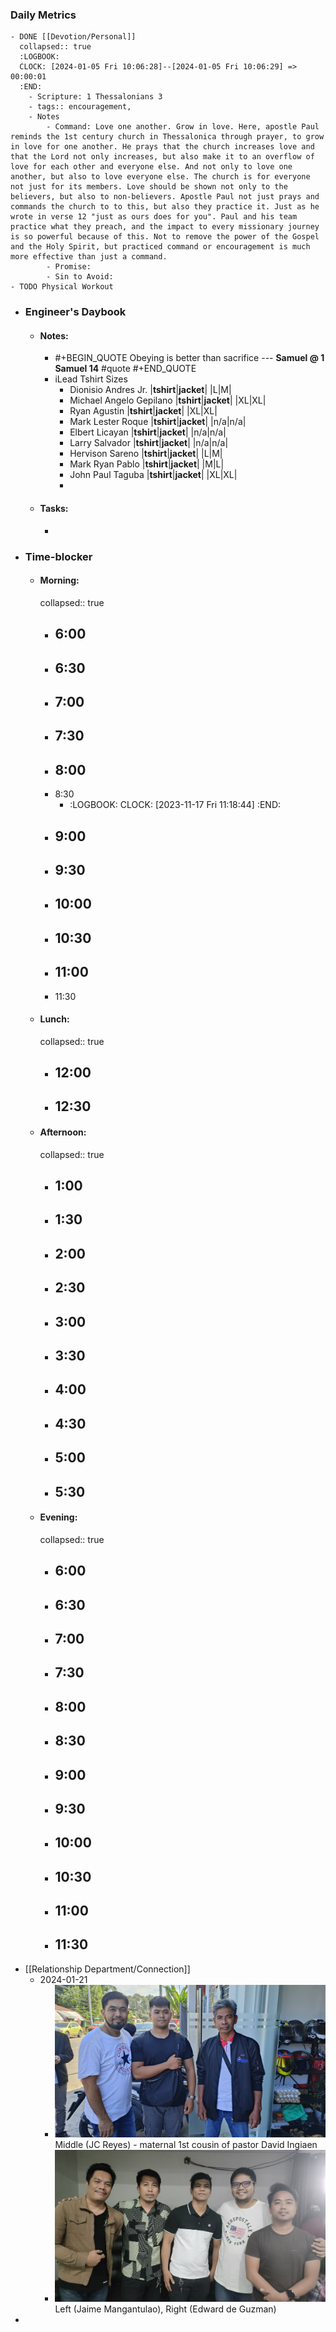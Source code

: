 ### Daily Metrics
	- DONE [[Devotion/Personal]]
	  collapsed:: true
	  :LOGBOOK:
	  CLOCK: [2024-01-05 Fri 10:06:28]--[2024-01-05 Fri 10:06:29] =>  00:00:01
	  :END:
		- Scripture: 1 Thessalonians 3
		- tags:: encouragement,
		- Notes
			- Command: Love one another. Grow in love. Here, apostle Paul reminds the 1st century church in Thessalonica through prayer, to grow in love for one another. He prays that the church increases love and that the Lord not only increases, but also make it to an overflow of love for each other and everyone else. And not only to love one another, but also to love everyone else. The church is for everyone not just for its members. Love should be shown not only to the believers, but also to non-believers. Apostle Paul not just prays and commands the church to to this, but also they practice it. Just as he wrote in verse 12 "just as ours does for you". Paul and his team practice what they preach, and the impact to every missionary journey is so powerful because of this. Not to remove the power of the Gospel and the Holy Spirit, but practiced command or encouragement is much more effective than just a command.
			- Promise:
			- Sin to Avoid:
	- TODO Physical Workout
- ### Engineer's Daybook
	- #### Notes:
		- #+BEGIN_QUOTE
		  Obeying is better than sacrifice
		  --- **Samuel @ 1 Samuel 14** #quote
		  #+END_QUOTE
		- iLead Tshirt Sizes
			- Dionisio Andres Jr.
			  |**tshirt**|**jacket**|
			  |L|M|
			- Michael Angelo Gepilano
			  |**tshirt**|**jacket**|
			  |XL|XL|
			- Ryan Agustin
			  |**tshirt**|**jacket**|
			  |XL|XL|
			- Mark Lester Roque
			  |**tshirt**|**jacket**|
			  |n/a|n/a|
			- Elbert Licayan
			  |**tshirt**|**jacket**|
			  |n/a|n/a|
			- Larry Salvador
			  |**tshirt**|**jacket**|
			  |n/a|n/a|
			- Hervison Sareno
			  |**tshirt**|**jacket**|
			  |L|M|
			- Mark Ryan Pablo
			  |**tshirt**|**jacket**|
			  |M|L|
			- John Paul Taguba
			  |**tshirt**|**jacket**|
			  |XL|XL|
			-
	- #### Tasks:
		-
- ### Time-blocker
	- #### Morning:
	  collapsed:: true
		- 6:00
			-
		- 6:30
			-
		- 7:00
			-
		- 7:30
			-
		- 8:00
			-
		- 8:30
			- :LOGBOOK:
			  CLOCK: [2023-11-17 Fri 11:18:44]
			  :END:
		- 9:00
			-
		- 9:30
			-
		- 10:00
			-
		- 10:30
			-
		- 11:00
			-
		- 11:30
	- #### Lunch:
	  collapsed:: true
		- 12:00
			-
		- 12:30
			-
	- #### Afternoon:
	  collapsed:: true
		- 1:00
			-
		- 1:30
			-
		- 2:00
			-
		- 2:30
			-
		- 3:00
			-
		- 3:30
			-
		- 4:00
			-
		- 4:30
			-
		- 5:00
			-
		- 5:30
			-
	- #### Evening:
	  collapsed:: true
		- 6:00
			-
		- 6:30
			-
		- 7:00
			-
		- 7:30
			-
		- 8:00
			-
		- 8:30
			-
		- 9:00
			-
		- 9:30
			-
		- 10:00
			-
		- 10:30
			-
		- 11:00
			-
		- 11:30
			-
- [[Relationship Department/Connection]]
	- 2024-01-21
		- ![2023-01-21 Consolidation 2.JPG](../assets/2023-01-21_Consolidation_2_1705893833694_0.JPG) 
		  Middle (JC Reyes) - maternal 1st cousin of pastor David Ingiaen
		- ![2023-01-21 Consolidation 1.JPG](../assets/2023-01-21_Consolidation_1_1705893774698_0.JPG) 
		  Left (Jaime Mangantulao), Right (Edward de Guzman)
-